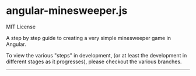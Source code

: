 angular-minesweeper.js
===========================

MIT License

A step by step guide to creating a very simple minesweeper game in Angular.

To view the various "steps" in development, (or at least the development in different stages as it progresses), please
checkout the various branches.

----
